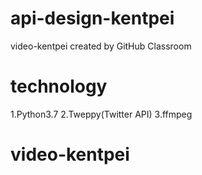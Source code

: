 # api-design-kentpei
video-kentpei created by GitHub Classroom
# technology 
1.Python3.7
2.Tweppy(Twitter API)
3.ffmpeg
# video-kentpei
